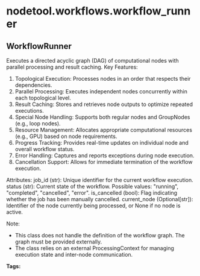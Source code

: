 # nodetool.workflows.workflow_runner

## WorkflowRunner

Executes a directed acyclic graph (DAG) of computational nodes with parallel processing and result caching.
Key Features:
1. Topological Execution: Processes nodes in an order that respects their dependencies.
2. Parallel Processing: Executes independent nodes concurrently within each topological level.
3. Result Caching: Stores and retrieves node outputs to optimize repeated executions.
4. Special Node Handling: Supports both regular nodes and GroupNodes (e.g., loop nodes).
5. Resource Management: Allocates appropriate computational resources (e.g., GPU) based on node requirements.
6. Progress Tracking: Provides real-time updates on individual node and overall workflow status.
7. Error Handling: Captures and reports exceptions during node execution.
8. Cancellation Support: Allows for immediate termination of the workflow execution.

Attributes:
job_id (str): Unique identifier for the current workflow execution.
status (str): Current state of the workflow. Possible values: "running", "completed", "cancelled", "error".
is_cancelled (bool): Flag indicating whether the job has been manually cancelled.
current_node (Optional[str]): Identifier of the node currently being processed, or None if no node is active.

Note:
- This class does not handle the definition of the workflow graph. The graph must be provided externally.
- The class relies on an external ProcessingContext for managing execution state and inter-node communication.

**Tags:** 

